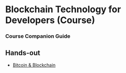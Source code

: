 # Blockchain Technology for Developers (Course)
### Course Companion Guide

## Hands-out
* [Bitcoin & Blockchain](slides/bc00.pdf)
